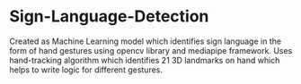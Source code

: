 # Sign-Language-Detection

Created as Machine Learning model which identifies sign language in the form of hand gestures using opencv library and mediapipe framework.
Uses hand-tracking algorithm which identifies 21 3D landmarks on hand which helps to write logic for different gestures.
